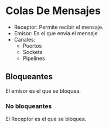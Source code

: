# Colas De Mensajes 
- Receptor:  Permite recibir el mensaje.
- Emisor: Es el que envia el mensaje
- Canales: 
    - Puertos
    - Sockets
    - Pipelines

## Bloqueantes
El emisor es el que se bloquea.

### No bloqueantes
El Receptor es el que se bloquea.
